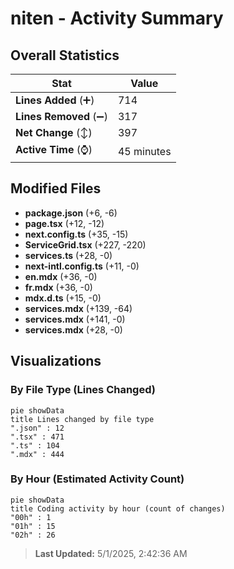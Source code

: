 # niten - Activity Summary 

## Overall Statistics

| Stat                   | Value                                                             |
| ---------------------- | ----------------------------------------------------------------- |
| **Lines Added** (➕)   | 714                                          |
| **Lines Removed** (➖) | 317                                        |
| **Net Change** (↕)    | 397                |
| **Active Time** (⌚)   | 45 minutes |


## Modified Files
- **package.json** (+6, -6)
- **page.tsx** (+12, -12)
- **next.config.ts** (+35, -15)
- **ServiceGrid.tsx** (+227, -220)
- **services.ts** (+28, -0)
- **next-intl.config.ts** (+11, -0)
- **en.mdx** (+36, -0)
- **fr.mdx** (+36, -0)
- **mdx.d.ts** (+15, -0)
- **services.mdx** (+139, -64)
- **services.mdx** (+141, -0)
- **services.mdx** (+28, -0)

## Visualizations

### By File Type (Lines Changed)

```mermaid
pie showData
title Lines changed by file type
".json" : 12
".tsx" : 471
".ts" : 104
".mdx" : 444
```

### By Hour (Estimated Activity Count)

```mermaid
pie showData
title Coding activity by hour (count of changes)
"00h" : 1
"01h" : 15
"02h" : 26
```


> **Last Updated:** 5/1/2025, 2:42:36 AM